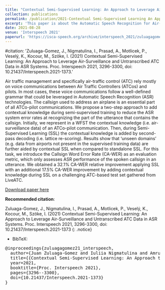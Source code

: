 ```yaml
---
title: "Contextual Semi-Supervised Learning: An Approach to Leverage Air-Surveillance and Untranscribed ATC Data in ASR Systems"
collection: publications
permalink: /publication/2021-Contextual Semi-Supervised Learning An Approach to Leverage
excerpt: 'This paper is about the Automatic Speech Recognition for Air-traffic Control Communications'
date: 2021-08-28
venue: 'Interspeech 2021'
paperurl: 'https://isca-speech.org/archive/interspeech_2021/zuluagagomez21_interspeech.html'
---
```


#citation: 'Zuluaga-Gomez, J., Nigmatulina, I., Prasad, A., Motlicek, P., Veselý, K., Kocour, M., Szöke, I. (2021) Contextual Semi-Supervised Learning: An Approach to Leverage Air-Surveillance and Untranscribed ATC Data in ASR Systems. Proc. Interspeech 2021, 3296-3300, doi: 10.21437/Interspeech.2021-1373.'

Air traffic management and specifically air-traffic control (ATC) rely mostly on voice communications between Air Traffic Controllers (ATCos) and pilots. In most cases, these voice communications follow a well-defined grammar that could be leveraged in Automatic Speech Recognition (ASR) technologies. The callsign used to address an airplane is an essential part of all ATCo-pilot communications. We propose a two-step approach to add contextual knowledge during semi-supervised training to reduce the ASR system error rates at recognizing the part of the utterance that contains the callsign. Initially, we represent in a WFST the contextual knowledge (i.e. air-surveillance data) of an ATCo-pilot communication. Then, during Semi-Supervised Learning (SSL) the contextual knowledge is added by second-pass decoding (i.e. lattice re-scoring). Results show that ‘unseen domains’ (e.g. data from airports not present in the supervised training data) are further aided by contextual SSL when compared to standalone SSL. For this task, we introduce the Callsign Word Error Rate (CA-WER) as an evaluation metric, which only assesses ASR performance of the spoken callsign in an utterance. We obtained a 32.1% CA-WER relative improvement applying SSL with an additional 17.5% CA-WER improvement by adding contextual knowledge during SSL on a challenging ATC-based test set gathered from LiveATC.

[Download paper here](https://github.com/JuanPZuluaga/JuanPZuluaga.github.io/blob/master/files/pdf/2021_Contextual%20Semi-Supervised%20Learning:%20An%20Approach%20to%20Leverage%20Air-Surveillance%202021.pdf)

**Recommended citation**: 

Zuluaga-Gomez, J., Nigmatulina, I., Prasad, A., Motlicek, P., Veselý, K., Kocour, M., Szöke, I. (2021) Contextual Semi-Supervised Learning: An Approach to Leverage Air-Surveillance and Untranscribed ATC Data in ASR Systems. Proc. Interspeech 2021, 3296-3300, doi: 10.21437/Interspeech.2021-1373
{: .notice}

- BibTeX:

<pre>
@inproceedings{zuluagagomez21_interspeech,
  author={Juan Zuluaga-Gomez and Iuliia Nigmatulina and Amrutha Prasad and Petr Motlicek and Karel Veselý and Martin Kocour and Igor Szöke},
  title={{Contextual Semi-Supervised Learning: An Approach to Leverage Air-Surveillance and Untranscribed ATC Data in ASR Systems}},
  year=2021,
  booktitle={Proc. Interspeech 2021},
  pages={3296--3300},
  doi={10.21437/Interspeech.2021-1373}
}
</pre>